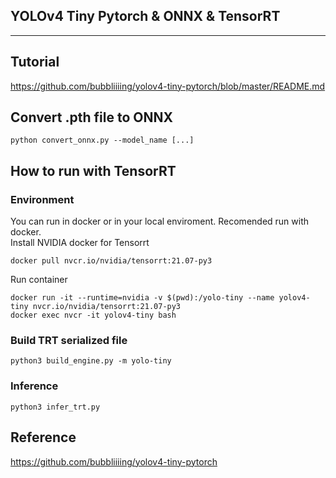 ## YOLOv4 Tiny Pytorch & ONNX & TensorRT
---


## Tutorial
https://github.com/bubbliiiing/yolov4-tiny-pytorch/blob/master/README.md


## Convert .pth file to ONNX
```
python convert_onnx.py --model_name [...]
```

## How to run with TensorRT
### Environment
You can run in docker or in your local enviroment. Recomended run with docker.    
Install NVIDIA docker for Tensorrt
```
docker pull nvcr.io/nvidia/tensorrt:21.07-py3 
```
Run container
```
docker run -it --runtime=nvidia -v $(pwd):/yolo-tiny --name yolov4-tiny nvcr.io/nvidia/tensorrt:21.07-py3
docker exec nvcr -it yolov4-tiny bash
```
### Build TRT serialized file
```
python3 build_engine.py -m yolo-tiny
```
### Inference
```
python3 infer_trt.py
```

## Reference
https://github.com/bubbliiiing/yolov4-tiny-pytorch  
  
